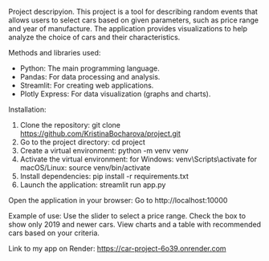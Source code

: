 Project descripyion.
This project is a tool for describing random events that allows users to select cars based on given parameters, such as price range and year of manufacture. The application provides visualizations to help analyze the choice of cars and their characteristics.

Methods and libraries used: 
- Python: The main programming language.
- Pandas: For data processing and analysis.
- Streamlit: For creating web applications.
- Plotly Express: For data visualization (graphs and charts).

Installation:
1. Clone the repository:
git clone https://github.com/KristinaBocharova/project.git
2. Go to the project directory:
cd project
3. Create a virtual environment:
python -m venv venv
4. Activate the virtual environment:
for Windows: venv\Scripts\activate
for macOS/Linux: source venv/bin/activate
5. Install dependencies:
pip install -r requirements.txt
6. Launch the application:
streamlit run app.py

Open the application in your browser: Go to http://localhost:10000

Example of use:
Use the slider to select a price range.
Check the box to show only 2019 and newer cars.
View charts and a table with recommended cars based on your criteria.


Link to my app on Render:
https://car-project-6o39.onrender.com
